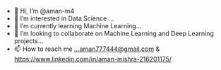 - 👋 Hi, I’m @aman-m4
- 👀 I’m interested in Data Science ...
- 🌱 I’m currently learning Machine Learning...
- 💞️ I’m looking to collaborate on Machine Learning and Deep Learning projects...
- 📫 How to reach me ...aman777444@gmail.com & https://www.linkedin.com/in/aman-mishra-216201175/

<!---
aman-m4/aman-m4 is a ✨ special ✨ repository because its `README.md` (this file) appears on your GitHub profile.
You can click the Preview link to take a look at your changes.
--->
